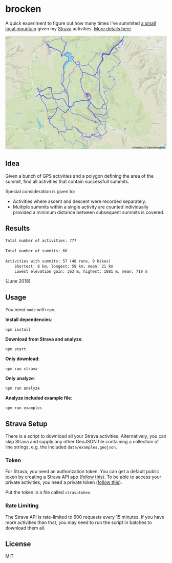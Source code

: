 # brocken

A quick experiment to figure out how many times I've summited [a small local mountain](https://en.wikipedia.org/wiki/Brocken) given my [Strava](https://strava.com) activities. [More details here](https://arthurhammer.de/2018/06/counting-mountain-summits-with-strava/).

[ ![Screenshot](screenshot.jpg) ](screenshot.jpg)

## Idea

Given a bunch of GPS activities and a polygon defining the area of the summit, find all activities that contain successfull summits.

Special consideration is given to:

- Activities where ascent and descent were recorded separately.
- Multiple summits within a single activity are counted individually provided a minimum distance between subsequent summits is covered.

## Results

    Total number of activities: 777

    Total number of summits: 60

    Activities with summits: 57 (48 runs, 9 hikes)
        Shortest: 8 km, longest: 59 km, mean: 21 km
        Lowest elevation gain: 363 m, highest: 1881 m, mean: 719 m

(June 2018)

## Usage

You need `node` with `npm`.

**Install dependencies**:

    npm install

**Download from Strava and analyze**:

    npm start

**Only download**:

    npm run strava

**Only analyze**:

    npm run analyze

**Analyze included example file**:

    npm run examples

## Strava Setup

 There is a script to download all your Strava activities. Alternatively, you can skip Strava and supply any other GeoJSON file containing a collection of line strings, e.g. the included `data/examples.geojson`.

### Token

For Strava, you need an authorization token. You can get a default public token by creating a Strava API app ([follow this](https://yizeng.me/2017/01/11/get-a-strava-api-access-token-with-write-permission/)). To be able to access your private activities, you need a private token ([follow this](https://yizeng.me/2017/01/11/get-a-strava-api-access-token-with-write-permission/)).

Put the token in a file called `stravatoken`.

### Rate Limiting

The Strava API is rate-limited to 600 requests every 15 minutes. If you have more activities than that, you may need to run the script in batches to download them all.

## License

MIT
